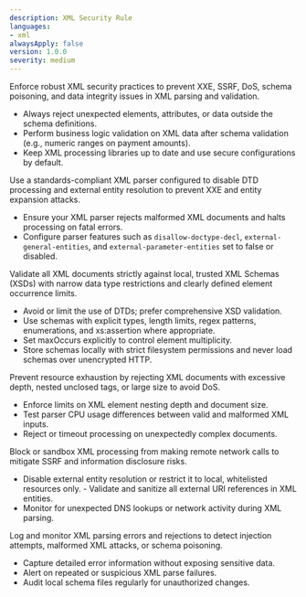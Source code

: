 ```yaml
---
description: XML Security Rule
languages:
- xml
alwaysApply: false
version: 1.0.0
severity: medium
---
```


Enforce robust XML security practices to prevent XXE, SSRF, DoS, schema poisoning, and data integrity issues in XML parsing and validation.

- Always reject unexpected elements, attributes, or data outside the schema definitions.
- Perform business logic validation on XML data after schema validation (e.g., numeric ranges on payment amounts).
- Keep XML processing libraries up to date and use secure configurations by default.

Use a standards-compliant XML parser configured to disable DTD processing and external entity resolution to prevent XXE and entity expansion attacks.
- Ensure your XML parser rejects malformed XML documents and halts processing on fatal errors.
- Configure parser features such as `disallow-doctype-decl`, `external-general-entities`, and `external-parameter-entities` set to false or disabled.

Validate all XML documents strictly against local, trusted XML Schemas (XSDs) with narrow data type restrictions and clearly defined element occurrence limits.
- Avoid or limit the use of DTDs; prefer comprehensive XSD validation.
- Use schemas with explicit types, length limits, regex patterns, enumerations, and xs:assertion where appropriate.
- Set maxOccurs explicitly to control element multiplicity.
- Store schemas locally with strict filesystem permissions and never load schemas over unencrypted HTTP.

Prevent resource exhaustion by rejecting XML documents with excessive depth, nested unclosed tags, or large size to avoid DoS.
- Enforce limits on XML element nesting depth and document size.
- Test parser CPU usage differences between valid and malformed XML inputs.
- Reject or timeout processing on unexpectedly complex documents.

Block or sandbox XML processing from making remote network calls to mitigate SSRF and information disclosure risks.
- Disable external entity resolution or restrict it to local, whitelisted resources only.
      - Validate and sanitize all external URI references in XML entities.
- Monitor for unexpected DNS lookups or network activity during XML parsing.

Log and monitor XML parsing errors and rejections to detect injection attempts, malformed XML attacks, or schema poisoning.
- Capture detailed error information without exposing sensitive data.
 - Alert on repeated or suspicious XML parse failures.
- Audit local schema files regularly for unauthorized changes.